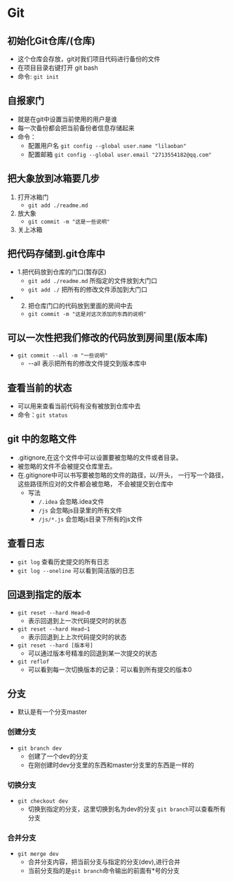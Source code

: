 # Git

## 初始化Git仓库/(仓库)
- 这个仓库会存放，git对我们项目代码进行备份的文件
- 在项目目录右键打开 git bash
- 命令: `git init`


## 自报家门
- 就是在git中设置当前使用的用户是谁
- 每一次备份都会把当前备份者信息存储起来
- 命令：
    + 配置用户名 `git config --global user.name "lilaoban"`
    + 配置邮箱  `git config --global user.email "2713554182@qq.com"`

## 把大象放到冰箱要几步
1. 打开冰箱门
    + `git add ./readme.md`
2. 放大象
    + `git commit -m "这是一些说明"`
3. 关上冰箱

## 把代码存储到.git仓库中
- 1.把代码放到仓库的门口(暂存区)
    + `git add ./readme.md` 所指定的文件放到大门口
    + `git add ./`  把所有的修改文件添加到大门口
- 2. 把仓库门口的代码放到里面的房间中去
    + `git commit -m "这是对这次添加的东西的说明"`

## 可以一次性把我们修改的代码放到房间里(版本库)
- `git commit --all -m "一些说明"`
    + --all 表示把所有的修改文件提交到版本库中

## 查看当前的状态
- 可以用来查看当前代码有没有被放到仓库中去
- 命令：`git status`

## git 中的忽略文件
- .gitignore,在这个文件中可以设置要被忽略的文件或者目录。
- 被忽略的文件不会被提交仓库里去。
- 在.gitignore中可以书写要被忽略的文件的路径，以/开头，
    一行写一个路径，这些路径所应对的文件都会被忽略，
    不会被提交到仓库中
    + 写法
        * `/.idea` 会忽略.idea文件
        * `/js` 会忽略js目录里的所有文件
        * `/js/*.js` 会忽略js目录下所有的js文件

## 查看日志
- `git log` 查看历史提交的所有日志
- `git log --oneline` 可以看到简洁版的日志

## 回退到指定的版本
- `git reset --hard Head~0`
    + 表示回退到上一次代码提交时的状态
- `git reset --hard Head~1`
    + 表示回退到上上次代码提交时的状态
- `git reset --hard [版本号]`
    + 可以通过版本号精准的回退到某一次提交的状态
- `git reflof`
    + 可以看到每一次切换版本的记录：可以看到所有提交的版本0


## 分支
- 默认是有一个分支master

### 创建分支
- `git branch dev`
    + 创建了一个dev的分支
    + 在刚创建时dev分支里的东西和master分支里的东西是一样的

### 切换分支
- `git checkout dev`
    + 切换到指定的分支，这里切换到名为dev的分支
    `git branch`可以查看所有分支

### 合并分支
- `git merge dev`
    + 合并分支内容，把当前分支与指定的分支(dev),进行合并
    + 当前分支指的是`git branch`命令输出的前面有*号的分支